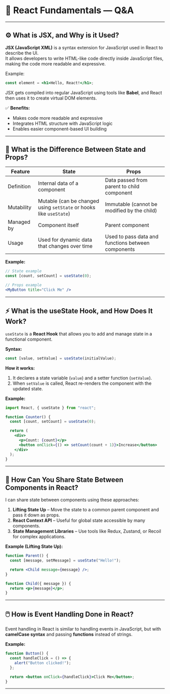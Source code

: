 # 🧠 React Fundamentals — Q&A
---

## ⚙️ What is JSX, and Why is it Used?

**JSX (JavaScript XML)** is a syntax extension for JavaScript used in React to describe the UI.  
It allows developers to write HTML-like code directly inside JavaScript files, making the code more readable and expressive.

Example:
```jsx
const element = <h1>Hello, React!</h1>;
```

JSX gets compiled into regular JavaScript using tools like **Babel**, and React then uses it to create virtual DOM elements.

✅ **Benefits:**
- Makes code more readable and expressive  
- Integrates HTML structure with JavaScript logic  
- Enables easier component-based UI building  

---

## 🔄 What is the Difference Between State and Props?

| Feature | **State** | **Props** |
|----------|------------|-----------|
| Definition | Internal data of a component | Data passed from parent to child component |
| Mutability | Mutable (can be changed using `setState` or hooks like `useState`) | Immutable (cannot be modified by the child) |
| Managed by | Component itself | Parent component |
| Usage | Used for dynamic data that changes over time | Used to pass data and functions between components |

**Example:**
```jsx
// State example
const [count, setCount] = useState(0);

// Props example
<MyButton title="Click Me" />
```

---

## ⚡ What is the useState Hook, and How Does It Work?

`useState` is a **React Hook** that allows you to add and manage state in a functional component.

**Syntax:**
```jsx
const [value, setValue] = useState(initialValue);
```

**How it works:**
1. It declares a state variable (`value`) and a setter function (`setValue`).
2. When `setValue` is called, React re-renders the component with the updated state.

**Example:**
```jsx
import React, { useState } from "react";

function Counter() {
  const [count, setCount] = useState(0);

  return (
    <div>
      <p>Count: {count}</p>
      <button onClick={() => setCount(count + 1)}>Increase</button>
    </div>
  );
}
```

---

## 🤝 How Can You Share State Between Components in React?

I can share state between components using these approaches:

1. **Lifting State Up** – Move the state to a common parent component and pass it down as props.
2. **React Context API** – Useful for global state accessible by many components.
3. **State Management Libraries** – Use tools like Redux, Zustand, or Recoil for complex applications.

**Example (Lifting State Up):**
```jsx
function Parent() {
  const [message, setMessage] = useState("Hello!");

  return <Child message={message} />;
}

function Child({ message }) {
  return <p>{message}</p>;
}
```

---

## 🖱️ How is Event Handling Done in React?

Event handling in React is similar to handling events in JavaScript, but with **camelCase syntax** and passing **functions** instead of strings.

**Example:**
```jsx
function Button() {
  const handleClick = () => {
    alert("Button clicked!");
  };

  return <button onClick={handleClick}>Click Me</button>;
}
```



---
